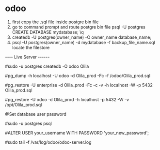 # odoo
1. first copy the .sql file inside postgre bin file
2. go to command prompt and route postgre bin file 
psql -U postgres
CREATE DATABASE mydatabase;
\q
3. createdb -U postgres(owner_name) -O owner_name database_name;
4. psql -U postgres(owner_name) -d mydatabase -f backup_file_name.sql
locate the filestore

---- Live Server ------

#sudo -u postgres createdb -O odoo Olila

#pg_dump -h localhost -U odoo -d Olila_prod -Fc -f /odoo/Olila_prod.sql

#pg_restore -U enterprise -d Olila_prod -Fc -c -v -h localhost -W -p 5432 Olila_prod.sql

#pg_restore -U odoo -d Olila_prod -h localhost -p 5432 -W -v /opt/Olila_prod.sql

@Set database user password

#sudo -u postgres psql

#ALTER USER your_username WITH PASSWORD 'your_new_password';

#sudo tail -f /var/log/odoo/odoo-server.log


